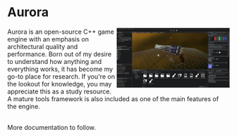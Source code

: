 # Aurora

<img align="right" src="https://raw.githubusercontent.com/xRiveria/Aurora/master/Documentation/EngineLatest.PNG" width="256px"/>
Aurora is an open-source C++ game engine with an emphasis on architectural quality and performance. Born out of my desire to understand how anything and everything works, it has become my go-to place for research. If you're on the lookout for knowledge, you may appreciate this as a study resource. A mature tools framework is also included as one of the main features of the engine. <br/> <br/>

More documentation to follow.